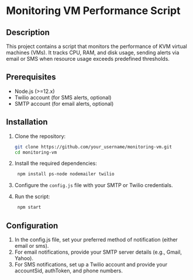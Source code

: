 # Monitoring VM Performance Script

## Description
This project contains a script that monitors the performance of KVM virtual machines (VMs). It tracks CPU, RAM, and disk usage, sending alerts via email or SMS when resource usage exceeds predefined thresholds.

## Prerequisites

- Node.js (>=12.x)
- Twilio account (for SMS alerts, optional)
- SMTP account (for email alerts, optional)

## Installation

1. Clone the repository:
   ```bash
   git clone https://github.com/your_username/monitoring-vm.git
   cd monitoring-vm
   ```
2. Install the required dependencies:
   ```bash
    npm install ps-node nodemailer twilio
   ```

3. Configure the `config.js` file with your SMTP or Twilio credentials.

4. Run the script:

   ```bash
    npm start
   ```
  
## Configuration

1. In the config.js file, set your preferred method of notification (either email or sms).
2. For email notifications, provide your SMTP server details (e.g., Gmail, Yahoo).
3. For SMS notifications, set up a Twilio account and provide your accountSid, authToken, and phone numbers.




